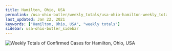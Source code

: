 ```yaml
---
title: Hamilton, Ohio, USA
permalink: /usa-ohio-butler/weekly_totals/usa-ohio-hamilton-weekly_totals.html
last_updated: Jan 22, 2021
keywords: ["Hamilton, Ohio, USA", "weekly totals"]
sidebar: usa-ohio-butler_sidebar
---
```


![Weekly Totals of Confirmed Cases for Hamilton, Ohio, USA](/covid_tracker/images/graphs/usa-ohio-hamilton-weekly_totals_graph.png)
